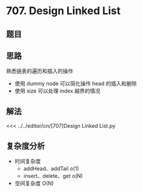 # 707. Design Linked List

## 题目

<!--@include: ../../editor/cn/doc/content/[707]Design Linked List.md-->

## 思路
熟悉链表的遍历和插入的操作
- 使用 dummy node 可以简化操作 head 的插入和删除
- 使用 size 可以处理 index 越界的情况

## 解法

<<< ../../editor/cn/[707]Design Linked List.py


## 复杂度分析
- 时间复杂度
  - addHead、addTail o(1)
  - insert、delete、get o(N)
- 空间复杂度 O(N)

